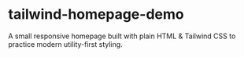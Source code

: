 # tailwind-homepage-demo
A small responsive homepage built with plain HTML &amp; Tailwind CSS to practice modern utility-first styling.
